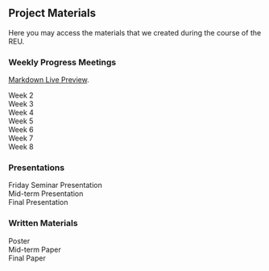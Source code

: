 ## Project Materials

Here you may access the materials that we created during the course of the REU.

### Weekly Progress Meetings

[Markdown Live Preview](/progress-meeting/Week2).

Week 2\
Week 3\
Week 4\
Week 5\
Week 6\
Week 7\
Week 8

### Presentations
Friday Seminar Presentation\
Mid-term Presentation\
Final Presentation

### Written Materials
Poster\
Mid-term Paper\
Final Paper
